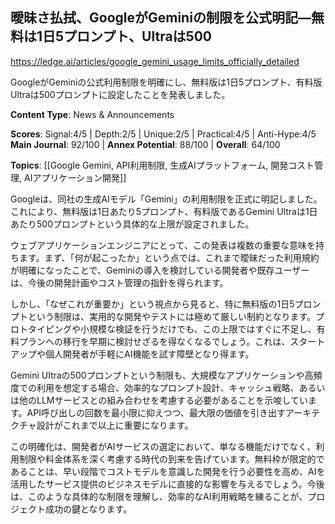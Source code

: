 ## 曖昧さ払拭、GoogleがGeminiの制限を公式明記—無料は1日5プロンプト、Ultraは500

https://ledge.ai/articles/google_gemini_usage_limits_officially_detailed

GoogleがGeminiの公式利用制限を明確にし、無料版は1日5プロンプト、有料版Ultraは500プロンプトに設定したことを発表しました。

**Content Type**: News & Announcements

**Scores**: Signal:4/5 | Depth:2/5 | Unique:2/5 | Practical:4/5 | Anti-Hype:4/5
**Main Journal**: 92/100 | **Annex Potential**: 88/100 | **Overall**: 64/100

**Topics**: [[Google Gemini, API利用制限, 生成AIプラットフォーム, 開発コスト管理, AIアプリケーション開発]]

Googleは、同社の生成AIモデル「Gemini」の利用制限を正式に明記しました。これにより、無料版は1日あたり5プロンプト、有料版であるGemini Ultraは1日あたり500プロンプトという具体的な上限が設定されました。

ウェブアプリケーションエンジニアにとって、この発表は複数の重要な意味を持ちます。まず、「何が起こったか」という点では、これまで曖昧だった利用規約が明確になったことで、Geminiの導入を検討している開発者や既存ユーザーは、今後の開発計画やコスト管理の指針を得られます。

しかし、「なぜこれが重要か」という視点から見ると、特に無料版の1日5プロンプトという制限は、実用的な開発やテストには極めて厳しい制約となります。プロトタイピングや小規模な検証を行うだけでも、この上限ではすぐに不足し、有料プランへの移行を早期に検討せざるを得なくなるでしょう。これは、スタートアップや個人開発者が手軽にAI機能を試す障壁となり得ます。

Gemini Ultraの500プロンプトという制限も、大規模なアプリケーションや高頻度での利用を想定する場合、効率的なプロンプト設計、キャッシュ戦略、あるいは他のLLMサービスとの組み合わせを考慮する必要があることを示唆しています。API呼び出しの回数を最小限に抑えつつ、最大限の価値を引き出すアーキテクチャ設計がこれまで以上に重要になります。

この明確化は、開発者がAIサービスの選定において、単なる機能だけでなく、利用制限や料金体系を深く考慮する時代の到来を告げています。無料枠が限定的であることは、早い段階でコストモデルを意識した開発を行う必要性を高め、AIを活用したサービス提供のビジネスモデルに直接的な影響を与えるでしょう。今後は、このような具体的な制限を理解し、効率的なAI利用戦略を練ることが、プロジェクト成功の鍵となります。